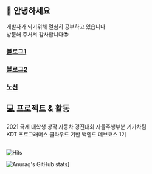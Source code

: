 

## 🐋 안녕하세요
개발자가 되기위해 열심히 공부하고 있습니다  
방문해 주셔서 감사합니다😍  
### [블로그1](https://16min99.github.io)  
### [블로그2](https://velog.io/@16min99)
### [노션](https://www.notion.so/iceminkyu/dda0389cfeb04c1d98641b950fefd602)  

## 💻 프로젝트 & 활동
2021 국제 대학생 창작 자동차 경진대회 자율주행부분 기가차팀  
KDT 프로그래머스 클라우드 기반 백엔드 데브코스 1기 

## 
<!--방문자 수 -->
![Hits](https://hits.seeyoufarm.com/api/count/incr/badge.svg?url=https%3A%2F%2Fgithub.com%2F16min99&count_bg=%230078FF&title_bg=%23000000&icon=github.svg&icon_color=%23FFFFFF&title=visitors&edge_flat=false)

![Anurag's GitHub stats](https://github-readme-stats.vercel.app/api?username=16min99)]


<!--
**16min99/16min99** is a ✨ _special_ ✨ repository because its `README.md` (this file) appears on your GitHub profile.

Here are some ideas to get you started:

- 🔭 I’m currently working on ...
- 🌱 I’m currently learning ...
- 👯 I’m looking to collaborate on ...
- 🤔 I’m looking for help with ...
- 💬 Ask me about ...
- 📫 How to reach me: ...
- 😄 Pronouns: ...
- ⚡ Fun fact: ...
-->
